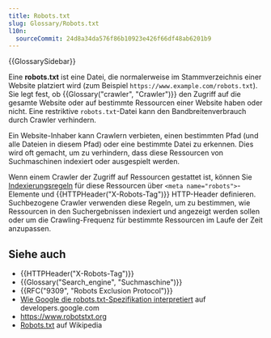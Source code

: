 ```yaml
---
title: Robots.txt
slug: Glossary/Robots.txt
l10n:
  sourceCommit: 24d8a34da576f86b10923e426f66df48ab6201b9
---
```


{{GlossarySidebar}}

Eine **robots.txt** ist eine Datei, die normalerweise im Stammverzeichnis einer Website platziert wird (zum Beispiel `https://www.example.com/robots.txt`).
Sie legt fest, ob {{Glossary("crawler", "Crawler")}} den Zugriff auf die gesamte Website oder auf bestimmte Ressourcen einer Website haben oder nicht.
Eine restriktive `robots.txt`-Datei kann den Bandbreitenverbrauch durch Crawler verhindern.

Ein Website-Inhaber kann Crawlern verbieten, einen bestimmten Pfad (und alle Dateien in diesem Pfad) oder eine bestimmte Datei zu erkennen.
Dies wird oft gemacht, um zu verhindern, dass diese Ressourcen von Suchmaschinen indexiert oder ausgespielt werden.

Wenn einem Crawler der Zugriff auf Ressourcen gestattet ist, können Sie [Indexierungsregeln](/de/docs/Web/HTTP/Headers/X-Robots-Tag#directives) für diese Ressourcen über `<meta name="robots">`-Elemente und {{HTTPHeader("X-Robots-Tag")}} HTTP-Header definieren.
Suchbezogene Crawler verwenden diese Regeln, um zu bestimmen, wie Ressourcen in den Suchergebnissen indexiert und angezeigt werden sollen oder um die Crawling-Frequenz für bestimmte Ressourcen im Laufe der Zeit anzupassen.

## Siehe auch

- {{HTTPHeader("X-Robots-Tag")}}
- {{Glossary("Search_engine", "Suchmaschine")}}
- {{RFC("9309", "Robots Exclusion Protocol")}}
- [Wie Google die robots.txt-Spezifikation interpretiert](https://developers.google.com/search/docs/crawling-indexing/robots/robots_txt) auf developers.google.com
- https://www.robotstxt.org
- [Robots.txt](https://en.wikipedia.org/wiki/Robots.txt) auf Wikipedia
